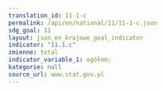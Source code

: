 ```yaml
---
translation_id: 11-1-c
permalink: /api/en/national/11/11-1-c.json
sdg_goal: 11
layout: json_en_krajowe_goal_indicator
indicator: "11.1.c"
zmienne: total
indicator_variable_1: ogółem;
kategorie: null
source_url: www.stat.gov.pl
---
```

